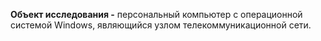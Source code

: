 **Объект исследования -**  персональный компьютер с операционной системой Windows, являющийся узлом телекоммуникационной сети.
